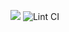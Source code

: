 <a href="https://codeclimate.com/github/codeclimate/codeclimate/maintainability"><img src="https://api.codeclimate.com/v1/badges/a99a88d28ad37a79dbf6/maintainability" /></a>
![Lint CI](https://github.com/OlegGuskov/frontend-project-lvl1/workflows/Lint%20CI/badge.svg?branch=master)